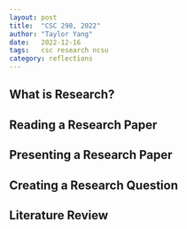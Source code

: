 ```yaml
---
layout: post
title:  "CSC 298, 2022"
author: "Taylor Yang"
date:   2022-12-16
tags: 	csc research ncsu
category: reflections
---
```


## What is Research?

## Reading a Research Paper

## Presenting a Research Paper

## Creating a Research Question

## Literature Review